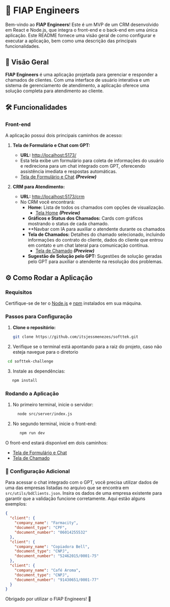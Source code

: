 # 🚀 FIAP Engineers

Bem-vindo ao **FIAP Engineers**! Este é um MVP de um CRM desenvolvido em React e Node.js, que integra o front-end e o back-end em uma única aplicação. Este README fornece uma visão geral de como configurar e executar a aplicação, bem como uma descrição das principais funcionalidades.

## 🌟 Visão Geral

**FIAP Engineers** é uma aplicação projetada para gerenciar e responder a chamados de clientes. Com uma interface de usuário interativa e um sistema de gerenciamento de atendimento, a aplicação oferece uma solução completa para atendimento ao cliente.

## 🛠️ Funcionalidades

### Front-end

A aplicação possui dois principais caminhos de acesso:

1. **Tela de Formulário e Chat com GPT:**
   - **URL:** [http://localhost:5173/](http://localhost:5173/)
   - Esta tela exibe um formulário para coleta de informações do usuário e redireciona para um chat integrado com GPT, oferecendo assistência imediata e respostas automáticas.
   - [Tela de Formulário e Chat](https://github.com/user-attachments/assets/e5cf53a8-4cc9-4b10-9f31-dcfab8ffceb6) ***(Preview)***

2. **CRM para Atendimento:**
   - **URL:** [http://localhost:5173/crm](http://localhost:5173/crm)
   - No CRM você encontrará:
     - **Home:** Lista de todos os chamados com opções de visualização.
       - [Tela Home](https://github.com/user-attachments/assets/66ac6210-cec4-4bee-acb6-cf30ac9e0bd8) ***(Preview)***
     - **Gráficos e Status dos Chamados:** Cards com gráficos mostrando o status de cada chamado.
     - **Navbar com IA para auxiliar o atendente durante os chamados
     - **Tela de Chamados:** Detalhes do chamado selecionado, incluindo informações do contrato do cliente, dados do cliente que entrou em contato e um chat lateral para comunicação contínua.
       - [Tela de Chamado](https://github.com/user-attachments/assets/f92b40a7-bf86-409c-bb90-acb5cb8dbc59) ***(Preview)***
     - **Sugestão de Solução pelo GPT:** Sugestões de solução geradas pelo GPT para auxiliar o atendente na resolução dos problemas.

## ⚙️ Como Rodar a Aplicação

### Requisitos

Certifique-se de ter o [Node.js](https://nodejs.org/) e [npm](https://www.npmjs.com/) instalados em sua máquina.

### Passos para Configuração

1. **Clone o repositório:**
   ```bash
   git clone https://github.com/itsjessmenezes/softtek.git
   ```
2. Verifique se o terminal está apontando para a raiz do projeto, caso não esteja navegue para o diretorio 
  ```bash
   cd softtek-challenge
   ```
3. Instale as dependências:
```bash
   npm install
   ```

### Rodando a Aplicação
1. No primeiro terminal, inicie o servidor:
    ```bash
      node src/server/index.js
    ```
2. No segundo terminal, inicie o front-end:
   ```bash
      npm run dev
   ```

O front-end estará disponível em dois caminhos:
- [Tela de Formulário e Chat](http://localhost:5173/)
- [Tela de Chamado](http://localhost:5173/crm)


### 🔧 Configuração Adicional
Para acessar o chat integrado com o GPT, você precisa utilizar dados de uma das empresas listadas no arquivo que se encontra em `src/utils/bdClients.json`. Insira os dados de uma empresa existente para garantir que a validação funcione corretamente. Aqui estão alguns exemplos:
```json
{
  "client": {
    "company_name": "Farmacity",
    "document_type": "CPF",
    "document_number": "06014255532"
  },
  "client": {
    "company_name": "Copiadora Bell",
    "document_type": "CNPJ",
    "document_number": "52462015/0001-75"
  },
  "client": {
    "company_name": "Café Aroma",
    "document_type": "CNPJ",
    "document_number": "91430651/0001-77"
  }
}

```

Obrigado por utilizar o FIAP Engineers! 🚀
